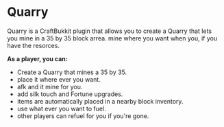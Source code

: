 # Quarry
Quarry is a CraftBukkit plugin that allows you to create a Quarry that lets you mine in a 35 by 35 block arrea. mine where you want when you, if you have the resorces.

**As a player, you can:**

* Create a Quarry that mines a 35 by 35.
* place it where ever you want.
* afk and it mine for you.
* add silk touch and Fortune upgrades.
* items are automatically placed in a nearby block inventory.
* use what ever you want to fuel.
* other players can refuel for you if you're gone.
